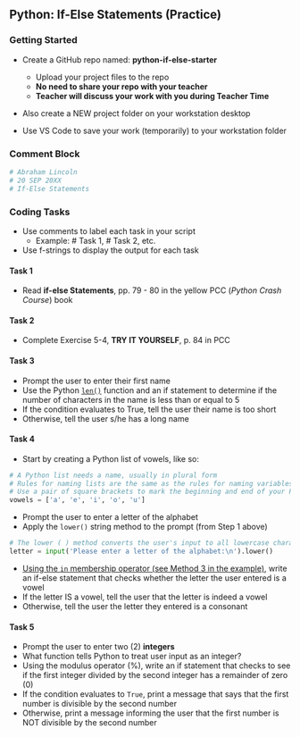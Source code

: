 ## Python: If-Else Statements (Practice)

### Getting Started

- Create a GitHub repo named: **python-if-else-starter**
    - Upload your project files to the repo
    - **No need to share your repo with your teacher**
    - **Teacher will discuss your work with you during Teacher  Time**

- Also create a NEW project folder on your workstation desktop
- Use VS Code to save your work (temporarily) to your workstation folder


### Comment Block

```python
# Abraham Lincoln
# 20 SEP 20XX
# If-Else Statements 
```

### Coding Tasks

- Use comments to label each task in your script
  - Example: # Task 1, # Task 2, etc.
- Use f-strings to display the output for each task

#### Task 1

- Read **if-else Statements**, pp. 79 - 80 in the yellow PCC (*Python Crash Course*) book

#### Task 2

- Complete Exercise 5-4, **TRY IT YOURSELF**, p. 84 in PCC

#### Task 3

- Prompt the user to enter their first name
- Use the Python [`len()`](https://www.w3schools.com/python/ref_func_len.asp) function and an if statement to determine if the number of characters in the name is less than or equal to 5
- If the condition evaluates to True, tell the user their name is too short
- Otherwise, tell the user s/he has a long name

#### Task 4

- Start by creating a Python list of vowels, like so:

```python
# A Python list needs a name, usually in plural form
# Rules for naming lists are the same as the rules for naming variables
# Use a pair of square brackets to mark the beginning and end of your Python list
vowels = ['a', 'e', 'i', 'o', 'u']
```

- Prompt the user to enter a letter of the alphabet
- Apply the `lower()` string method to the prompt (from Step 1 above)

```python
# The lower ( ) method converts the user's input to all lowercase characters
letter = input('Please enter a letter of the alphabet:\n').lower()
```
- [Using the `in` membership operator (see Method 3 in the example)](https://www.tutorialspoint.com/how-does-in-operator-work-on-list-in-python), write an if-else statement that checks whether the letter the user entered is a vowel 
- If the letter IS a vowel, tell the user that the letter is indeed a vowel
- Otherwise, tell the user the letter they entered is a consonant

#### Task 5

- Prompt the user to enter two (2) **integers**
- What function tells Python to treat user input as an integer?
- Using the modulus operator (%), write an if statement that checks to see if the first integer divided by the second integer has a remainder of zero (0)
- If the condition evaluates to `True`, print a message that says that the first number is divisible by the second number
- Otherwise, print a message informing the user that the first number is NOT divisible by the second number
